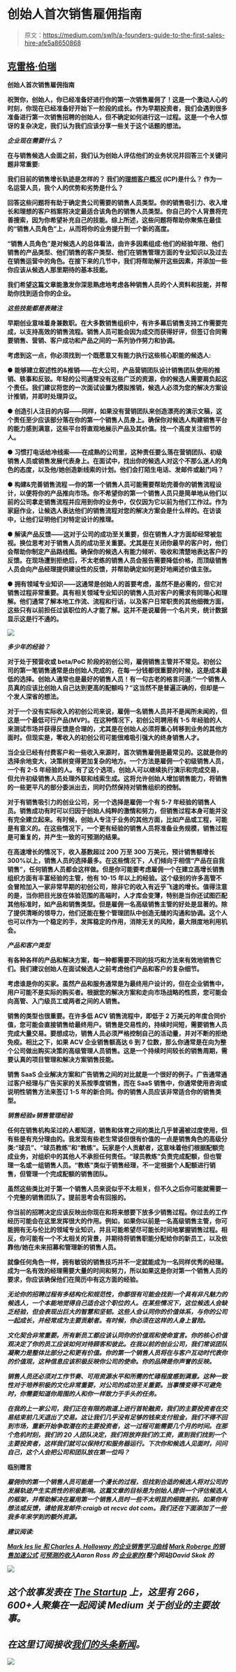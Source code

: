 # 创始人首次销售雇佣指南

> 原文：<https://medium.com/swlh/a-founders-guide-to-the-first-sales-hire-afe5a8650868>

## [**克雷格·伯瑞**](/@craig.burel)

****创始人首次销售雇佣指南****

**祝贺你，创始人，你已经准备好进行你的第一次销售雇佣了！这是一个激动人心的时刻，你现在已经准备好开始下一阶段的成长。作为早期投资者，我们会遇到很多准备进行第一次销售招聘的创始人，但不确定如何进行这一过程。这是一个令人惊讶的复杂决定，我们认为我们应该分享一些关于这个话题的想法。**

*****企业现在需要什么？*****

**在与销售候选人会面之前，我们认为创始人评估他们的业务状况并回答三个关键问题非常重要:**

**我们目前的销售增长轨迹是怎样的？
我们的[理想客户概况](http://blog.topohq.com/framework-ideal-customer-profile-icp-development/) (ICP)是什么？
作为一名运营人员，我个人的优势和劣势是什么？**

**回答这些问题将有助于确定贵公司需要的销售人员类型。你的销售吸引力、收入增长和理想的客户档案将决定最适合该角色的销售人员类型。你自己的个人背景将完善搜索，因为你希望补充自己的技能。综上所述，这些问题将帮助你聚焦在最佳的“销售人员角色”上，从而将你的业务提升到一个新的高度。**

**“销售人员角色”是对候选人的总体看法，由许多因素组成:他们的经验年限、他们销售的产品类型、他们销售的客户类型、他们在销售管理方面的专业知识以及过去在销售运营中的角色。在接下来的几节中，我们将帮助解开这些因素，并添加一些你应该从候选人那里期待的基本技能。**

**我们希望这篇文章能激发你深思熟虑地考虑各种销售人员的个人资料和技能，并帮助你找到适合你的企业。**

*****这些技能都是表赌注*****

**早期创业意味着身兼数职。在大多数销售组织中，有许多幕后销售支持工作需要完成，以支持高效的销售流程。销售人员可能会因为成交而获得好评，但签订合同需要销售、营销、客户成功和产品之间的一系列协作努力和协调。**

**考虑到这一点，你必须找到一个既愿意又有能力执行这些核心职能的候选人:**

**● **能够建立叙述性的&推销**——在大公司，产品营销团队设计销售团队使用的推销、轶事和反驳。年轻的公司通常没有这些广泛的资源，你的候选人需要肩负起这个责任。我们建议将您的一次面试设置为模拟推销，候选人必须为您的解决方案设计推销，并即时处理异议。**

**● **创造引人注目的内容**——同样，如果没有营销团队来创造漂亮的演示文稿，这个责任至少应该部分落在你的第一个销售人员身上。确保你对候选人构建销售平台的能力感到满意，这些平台将直观地展示产品及其价值。找一个高度关注细节的人。**

**● **习惯打电话给冷线索**——在成熟的公司里，这种责任要么落在营销团队、初级销售人员或销售发展代表身上。在面试中，找出你的候选人对这个不那么迷人的角色的态度，以及他/她创造新线索的计划。他们会打陌生电话、发邮件或敲门吗？**

**● **构建&完善销售流程** —你的第一个销售人员可能需要帮助完善你的销售流程设计，以便将你的产品推向市场。你不希望你的第一个销售人员只是简单地从他们以前的公司拿走销售流程并应用到你的业务中，仅仅因为它以前为他们工作过。作为家庭作业，让候选人表达他们的销售流程对您的解决方案会是什么样的。在访谈中，让他们证明他们对特定设计的推理。**

**● **解读产品反馈**——这对于公司的成功至关重要，但在销售人才方面却经常被忽视。换位思考对于销售人员的成功至关重要。尤其是在关闭你最早的客户时，他们会帮助你制定产品路线图。确保你的候选人有能力倾听、吸收和清楚地表达客户的反馈。在现场遭到拒绝后，不太老练的销售人员会报告需要降低价格，而顶级销售人员会向产品经理提供建设性的反馈，并帮助确定如何更好地阐述价值主张。**

**● **拥有领域专业知识**——这通常是创始人的首要考虑，虽然不是必需的，但它对销售过程非常重要。具有相关领域专业知识的销售人员对客户的需求有同理心和理解。他们通常了解本地工作流、流程和行话，以及客户日常职责的其他细微方面，这些只有以前担任过该职位的人才能了解。这并不是说雇佣一个名片夹，统计数据显示这是行不通的。**

**![](img/3ec0907fccd5aabd1ae9542edc5d4738.png)**

*****多少年的经验？*****

**对于处于预营收或 beta/PoC 阶段的初创公司，雇佣销售主管并不常见。初创公司的第一笔销售通常是由创始人完成的，在每一分钱都很重要的时候，这是成本最低的选择。创始人通常也是最好的销售人员！有一句古老的格言问道:“一个销售人员真的应该比创始人自己达到更高的配额吗？”这当然不是普遍正确的，但却是一个发人深省的想法。**

**对于一个没有实际收入的初创公司来说，雇佣一名销售人员并不是闻所未闻的，但这是一个最低可行产品(MVP)。在这种情况下，初创公司聘用有 1-5 年经验的人来测试市场并获得反馈是合理的，尤其是在创始人必须将重心转移到业务的其他方面时。但现实是，零收入的初创公司可能很难吸引强大的终身销售人才。**

**当企业已经有付费客户和一些收入来源时，首次销售雇佣是最常见的。这就是你的选择余地变大，决策树变得更加复杂的地方。一个方法是雇佣一个初级销售人员，一个有 2-5 年经验的人。有了这个选项，创始人可以继续执行演示和完成交易，但允许初级销售人员处理外联和线索生成。这将允许创始人增加销售能力，将销售的一些更平凡的部分委派出去，同时仍然保持对销售组织的控制。**

**对于有销售吸引力的创业公司，另一个选择是雇佣一个有 5-7 年经验的销售人员。销售成功有时可以归因于创始人纯粹的激情和努力，但销售过程本身可能并没有完全建立起来。有时候，创始人专注于业务的其他方面，比如产品或工程，可能是有意义的。在这些情况下，一个更有经验的销售人员将准备业务规模，销售过程是可重复的，并产生一致的可预测的结果。**

**在高速增长的情况下，收入基数超过 200 万至 300 万美元，预计销售额增长 300%以上，销售人员的选择最多。在这些情况下，人们倾向于相信“产品在自我销售”，任何销售人员都会这样做。但是你可能要考虑雇佣一个在建立高增长销售组织方面有丰富经验的主管，他有 10-15 年以上的经验。这个级别的许多高管不会冒险加入一家非常早期的初创公司，除非它的收入有近乎飞速的增长。值得注意的是，当你把目光放在体验范围的高端时，人才库会变薄，特别是当你还试图匹配其他标准时，如产品和销售类型。但是雇佣一名高级销售主管的好处是显著的。除了提供清晰的领导力，他们还能在整个管理团队中创造无缝的沟通和协调。这个人也可以作为一个稳定的手，发挥稳定的作用，消除无关的风险，最大限度地利用机会。**

*****产品和客户类型*****

**有各种各样的产品和解决方案，每一种都需要不同的技巧和方法来有效地销售它们。我们建议创始人在面试候选人之前考虑他们产品和客户的复杂细节。**

**考虑谁是你的买家。虽然产品和服务通常是为最终用户设计的，但在企业销售中，用户可能不是实际的购买者。根据您的解决方案和走向市场战略的性质，您可能会向高管、入门级员工或两者之间的人销售。**

**销售的类型也很重要。在许多低 ACV 销售流程中，即低于 2 万美元的年度合同价值，您可能会直接销售给最终用户。销售是交易性的，持续时间短，需要销售人员完成大量交易。要想成功，销售人员必须严格控制自己的活动量，并对不断的拒绝免疫。相比之下，如果 ACV 企业销售额高达 6 到 7 位数，那么你通常是在向为整个公司做出购买决策的高级管理人员销售。这是一个持续时间较长的销售周期，需要认真的项目管理和解决方案销售技能。**

**销售 SaaS 企业解决方案和广告销售之间的对比就是一个很好的例子。广告通常通过客户经理与广告买家的关系按季度销售，而在 SaaS 销售中，你通常使用咨询或说明性销售方法来签订 1-5 年的新合同。你的销售人员应该非常适合你的销售类型。**

*****销售经验≠销售管理经验*****

**任何在销售机构呆过的人都知道，销售和体育之间的类比几乎普遍被过度使用，但有些是有充分理由的。我发现有些老生常谈但很有价值的一点是销售角色的高级分类:“球员”、“球员教练”和“教练”。玩家是个人贡献者，这意味着他们根据配额完成业务，对组织中的其他人不承担任何责任。“球员教练”负责完成配额，但也管理一名或一组销售人员。“教练”类似于销售经理，不一定根据个人配额进行销售，但管理一个完成配额的销售团队。**

**虽然这些类比对于第一个销售人员来说似乎不太相关，但不久之后你可能就需要一个完整的销售团队了。提前思考会有回报的。**

**你当前的招聘决定应该反映出你现在和将来想要下放多少销售过程。你过去的工作经历可能会在这里发挥很大的作用。例如，如果你以前是一名高级销售主管，你可能拥有无与伦比的领域专业知识，并且可能希望尽可能长时间地掌握销售过程。相反，你可能有一个不太相关的背景，并期待将销售职能分配给你的新员工，以及依靠他/她在未来招募和管理新的销售人员。**

**就像任何角色一样，拥有敏锐的销售技巧并不一定就能成为一名同样优秀的经理。成为一名有效的经理需要大量的时间和努力，所以如果这是你对第一个销售人员的要求，你应该确保他们在简历中有这方面的经验。**

***无论你的招聘过程有多结构化和规范性，你都很有可能会找到一个具有非凡魅力的候选人，一个本能地觉得自己适合这个职位的人。在某些情况下，这位候选人会缺乏经验，但会表现出巨大的智慧和坚韧。这些人会认同你的价值体系，与你的公司一起成长，并经常成为主要贡献者。有时候，你必须在这样的人身上冒险。***

***文化契合非常重要。所有新员工都应该认同你的价值观和使命宣言。你的核心价值观决定了你的员工应该如何对待顾客和彼此。在我以前的创业公司，我们常说团队凝聚力是整体比部分之和更有价值。你的第一个销售人员将在与客户互动时代表你的价值观，这种信息应该积极反映你公司的使命。你的品牌是你声誉的反映。***

***销售人员还必须对工作节奏、可用资源水平和所需的忙碌程度感到满意。这种一致性对于培养积极的文化非常重要，对公司的成功至关重要。当事情变得不可避免时，你需要知道你周围的人和你一样致力于手头的任务。***

***在我的上一家公司，我们正在有限的跑道上进行首轮融资，我们的主要投资者在交易结束前几天退出了交易。这让我们几乎没有足够的钱来支付租金，我们不得不回到市场，重新开始争取潜在的主要投资者，这一过程可能需要几个月的时间。在那个危机时刻，我们的 20 人团队决定，我们将放弃我们的工资，直到我们找到一个主要投资者，这样我们就可以保持灯和服务器运行。下次你和候选人见面时，问问自己，这个人会把公司和团队放在第一位吗？***

******临别赠言******

***雇佣你的第一个销售人员可能是一个漫长的过程，但找到合适的候选人将对公司的发展轨迹产生实质性的积极影响。这篇文章的目标是为创始人提供一个评估候选人的框架，并帮助解决在雇用第一个销售人员时一些不太明显的细微差别。如果你有想法或反馈，请给我发邮件:craigb at recvc dot com。我们还在下面添加了一些我多年来学到的额外资源。***

***建议阅读:***

***[Mark les lie 和 Charles A. Holloway 的企业销售学习曲线](https://www.khoslaventures.com/wp-content/uploads/The-Enterprise-Sales-Learning-Curve.pdf)
[Mark Roberge 的销售加速公式](https://www.amazon.com/Sales-Acceleration-Formula-Technology-Inbound/dp/1119047072)
[可预测的收入](https://www.amazon.com/Predictable-Revenue-Business-Practices-Salesforce-com/dp/0984380213/ref=pd_lpo_sbs_14_img_1?_encoding=UTF8&psc=1&refRID=KCJ81S9JX5WVRX984ABJ)Aaron Ross 的
[企业家的](http://www.forentrepreneurs.com/)(整个网站)David Skok 的***

***![](img/731acf26f5d44fdc58d99a6388fe935d.png)***

## ***这个故事发表在 [The Startup](https://medium.com/swlh) 上，这里有 266，600+人聚集在一起阅读 Medium 关于创业的主要故事。***

## ***在这里订阅接收[我们的头条新闻](http://growthsupply.com/the-startup-newsletter/)。***

***![](img/731acf26f5d44fdc58d99a6388fe935d.png)***